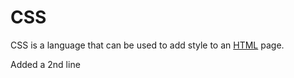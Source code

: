 # CSS
CSS is a language that can be used to add style to an [HTML](/wiki/HTML) page.
Added a 2nd line